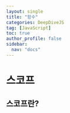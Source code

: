 ```yaml
---
layout: single
title: "함수"
categories: DeepDiveJS
tag: [JavaScript]
toc: true
author_profile: false
sidebar:
  nav: "docs"
---
```


# 스코프

## 스코프란?